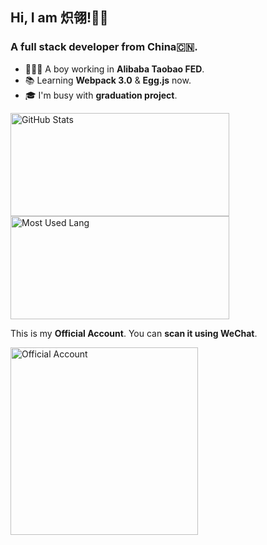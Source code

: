 ## Hi, I am 炽翎!👋🏻

### A full stack developer from China🇨🇳.

- 👨🏻‍💻 A boy working in **Alibaba Taobao FED**.
- 📚 Learning **Webpack 3.0** & **Egg.js** now.
- 🎓 I'm busy with **graduation project**.

<img width="350px" height="165px" alt="GitHub Stats" src="https://github-readme-stats.vercel.app/api?username=wjq990112&count_private=true&show_icons=true"/>

<img width="350px" height="165px" alt="Most Used Lang" src="https://github-readme-stats.vercel.app/api/top-langs/?username=wjq990112&layout=compact"/>

This is my **Official Account**. You can **scan it using WeChat**.

<img width="300px" height="300px" alt="Official Account" src="http://cdn.jack-wjq.cn/%E5%85%AC%E4%BC%97%E5%8F%B7.jpg"/>
